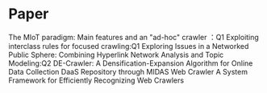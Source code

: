 # Paper
  The MIoT paradigm: Main features and an "ad-hoc" crawler ：Q1
  Exploiting interclass rules for focused crawling:Q1
  Exploring Issues in a Networked Public Sphere: Combining Hyperlink Network Analysis and Topic Modeling:Q2
  DE-Crawler: A Densification-Expansion Algorithm for Online Data Collection 
  DaaS Repository through MIDAS Web Crawler 
  A System Framework for Efficiently Recognizing Web Crawlers 
